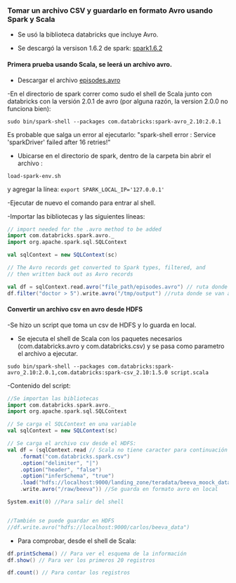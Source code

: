### Tomar un  archivo CSV y guardarlo en formato Avro usando Spark y Scala

- Se usó la biblioteca databricks que incluye Avro. 

- Se descargó la versison 1.6.2 de spark:
[spark1.6.2](http://spark.apache.org/downloads.html)

####  Primera prueba usando Scala, se leerá un archivo avro. 

- Descargar el archivo [episodes.avro](https://docs.databricks.com/_static/misc/episodes.avro)

-En el directorio de spark correr como sudo el shell de Scala junto con databricks con la versión 2.0.1 de avro (por alguna razón, la version 2.0.0 no funciona bien):

`sudo bin/spark-shell --packages com.databricks:spark-avro_2.10:2.0.1`
 
Es probable que salga un error al ejecutarlo: "spark-shell error : Service 'sparkDriver' failed after 16 retries!" 

- Ubicarse en el directorio de spark, dentro de la carpeta bin abrir el archivo : 

`load-spark-env.sh`

y agregar la línea: `export SPARK_LOCAL_IP='127.0.0.1' `

-Ejecutar de nuevo el comando para entrar al shell.

-Importar las bibliotecas y las siguientes líneas:

```Scala
// import needed for the .avro method to be added
import com.databricks.spark.avro._
import org.apache.spark.sql.SQLContext

val sqlContext = new SQLContext(sc)

// The Avro records get converted to Spark types, filtered, and
// then written back out as Avro records

val df = sqlContext.read.avro("file_path/episodes.avro") // ruta donde se guardó el archivo episodes.avro
df.filter("doctor > 5").write.avro("/tmp/output") //ruta donde se van a guardar
```

#### Convertir un archivo csv en avro desde HDFS
-Se hizo un script que toma un csv de HDFS y lo guarda en local. 

- Se ejecuta el shell de Scala con los paquetes necesarios (com.databricks.avro y com.databricks.csv) y se pasa como  parametro el archivo a ejecutar.

`sudo bin/spark-shell --packages com.databricks:spark-avro_2.10:2.0.1,com.databricks:spark-csv_2.10:1.5.0 script.scala`
 
 -Contenido del script:

```Scala
//Se importan las bibliotecas
import com.databricks.spark.avro._
import org.apache.spark.sql.SQLContext

// Se carga el SQLContext en una variable
val sqlContext = new SQLContext(sc)

// Se carga el archivo csv desde el HDFS:
val df = (sqlContext.read // Scala no tiene caracter para continuación de líneas, por eso se encierran en paréntesis.
	.format("com.databricks.spark.csv")
	.option("delimiter", "|") 
	.option("header", "false")
	.option("inferSchema", "true")
	.load("hdfs://localhost:9000/landing_zone/teradata/beeva_moock_data1.csv") // se carga desde HDFS
	.write.avro("/raw/beeva")) //Se guarda en formato avro en local

System.exit(0) //Para salir del shell


//También se puede guardar en HDFS
//df.write.avro("hdfs://localhost:9000/carlos/beeva_data")

```
- Para comprobar, desde el shell de Scala: 

```Scala
df.printSchema() // Para ver el esquema de la información
df.show() // Para ver los primeros 20 registros

df.count() // Para contar los registros
```

